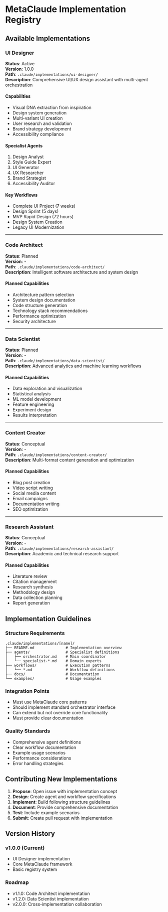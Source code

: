 # MetaClaude Implementation Registry

## Available Implementations

### UI Designer
**Status**: Active  
**Version**: 1.0.0  
**Path**: `.claude/implementations/ui-designer/`  
**Description**: Comprehensive UI/UX design assistant with multi-agent orchestration  

#### Capabilities
- Visual DNA extraction from inspiration
- Design system generation
- Multi-variant UI creation
- User research and validation
- Brand strategy development
- Accessibility compliance

#### Specialist Agents
1. Design Analyst
2. Style Guide Expert
3. UI Generator
4. UX Researcher
5. Brand Strategist
6. Accessibility Auditor

#### Key Workflows
- Complete UI Project (7 weeks)
- Design Sprint (5 days)
- MVP Rapid Design (72 hours)
- Design System Creation
- Legacy UI Modernization

---

### Code Architect
**Status**: Planned  
**Version**: -  
**Path**: `.claude/implementations/code-architect/`  
**Description**: Intelligent software architecture and system design  

#### Planned Capabilities
- Architecture pattern selection
- System design documentation
- Code structure generation
- Technology stack recommendations
- Performance optimization
- Security architecture

---

### Data Scientist
**Status**: Planned  
**Version**: -  
**Path**: `.claude/implementations/data-scientist/`  
**Description**: Advanced analytics and machine learning workflows  

#### Planned Capabilities
- Data exploration and visualization
- Statistical analysis
- ML model development
- Feature engineering
- Experiment design
- Results interpretation

---

### Content Creator
**Status**: Conceptual  
**Version**: -  
**Path**: `.claude/implementations/content-creator/`  
**Description**: Multi-format content generation and optimization  

#### Planned Capabilities
- Blog post creation
- Video script writing
- Social media content
- Email campaigns
- Documentation writing
- SEO optimization

---

### Research Assistant
**Status**: Conceptual  
**Version**: -  
**Path**: `.claude/implementations/research-assistant/`  
**Description**: Academic and technical research support  

#### Planned Capabilities
- Literature review
- Citation management
- Research synthesis
- Methodology design
- Data collection planning
- Report generation

## Implementation Guidelines

### Structure Requirements
```
.claude/implementations/[name]/
├── README.md              # Implementation overview
├── agents/                # Specialist definitions
│   ├── orchestrator.md    # Main coordinator
│   └── specialist-*.md    # Domain experts
├── workflows/             # Execution patterns
│   └── *.md               # Workflow definitions
├── docs/                  # Documentation
└── examples/              # Usage examples
```

### Integration Points
- Must use MetaClaude core patterns
- Should implement standard orchestrator interface
- Can extend but not override core functionality
- Must provide clear documentation

### Quality Standards
- Comprehensive agent definitions
- Clear workflow documentation
- Example usage scenarios
- Performance considerations
- Error handling strategies

## Contributing New Implementations

1. **Propose**: Open issue with implementation concept
2. **Design**: Create agent and workflow specifications
3. **Implement**: Build following structure guidelines
4. **Document**: Provide comprehensive documentation
5. **Test**: Include example scenarios
6. **Submit**: Create pull request with implementation

## Version History

### v1.0.0 (Current)
- UI Designer implementation
- Core MetaClaude framework
- Basic registry system

### Roadmap
- v1.1.0: Code Architect implementation
- v1.2.0: Data Scientist implementation
- v2.0.0: Cross-implementation collaboration